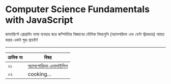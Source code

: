 <p align="justify">

# Computer Science Fundamentals with JavaScript
জাভাস্ক্রিপ্ট প্রোগ্রামিং ভাষা ব্যবহার করে কম্পিউটার বিজ্ঞানের মৌলিক বিষয়গুলি (অ্যালগরিদম এবং ডেটা স্ট্রাকচার) আয়ত্ত করার একটা ক্ষুদ্র প্রচেষ্টা!

</p>

---
<p align="center">

|ক্রমিক নং |বিষয়|
|-----|--------|
|০১|[অ্যালগোরিদম এনালাইসিস](./algorithm-analysis/algorithm-analysis.md)|
|০২|cooking...|

</p>
